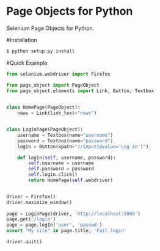 Page Objects for Python
=======================

Selenium Page Objects for Python.

#Installation
```bash
$ python setup.py install
```

#Quick Example

```python
from selenium.webdriver import Firefox

from page_object import PageObject
from page_object.elements import Link, Button, Textbox
 

class HomePage(PageObject):
    news = Link(link_text="news")


class LoginPage(PageObject):
    username = Textbox(name="username")
    password = Textbox(name="password")
    login = Button(xpath="//input[@value='Log in']")

    def logIn(self, username, password):
        self.username = username
        self.password = password
        self.login.click()
        return HomePage(self.webdriver)


driver = Firefox()
driver.maximize_window()
 
page = LoginPage(driver, 'http://localhost:8000')
page.get('/login')
page = page.logIn('user', 'passwd')
assert "My site" in page.title, 'Fail login'

driver.quit()
```
